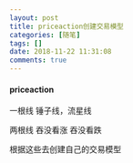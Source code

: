 ```yaml
---
layout: post
title: priceaction创建交易模型
categories: [随笔]
tags: []
date: 2018-11-22 11:31:08
comments: true
---
```


#### priceaction

一根线
锤子线，流星线

两根线
吞没看涨
吞没看跌

根据这些去创建自己的交易模型

